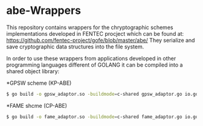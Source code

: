 # abe-Wrappers

This repository contains wrappers for the chryptographic schemes implementations developed in FENTEC procject which can be found at: https://github.com/fentec-project/gofe/blob/master/abe/
They serialize and save cryptographic data structures into the file system.

In order to use these wrappers from applications developed in other programming languages different of GOLANG it can be compiled
into a shared object library:

*GPSW scheme (KP-ABE)
````bash
$ go build -o gpsw_adaptor.so -buildmode=c-shared gpsw_adaptor.go io.go
````
*FAME shcme (CP-ABE)
````bash
$ go build -o fame_adaptor.so -buildmode=c-shared fame_adaptor.go io.go
````


